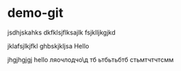 # demo-git
jsdhjskahks
dkfklsjflksajlk
fsjklljkgjkd

jklafsjlkjfkl
ghbskjkljsa
Hello

jhgjhgjgj hello
ляочлодчо\д
 тб ьтбьтьбтб 
 стьмтчтчтсмм